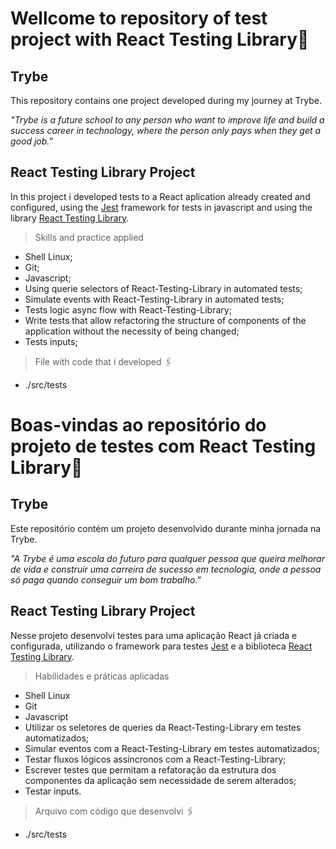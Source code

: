 # Wellcome to repository of test project with React Testing Library:rocket:

<h2>Trybe</h2>
This repository contains one project developed during my journey at Trybe.

_"Trybe is a future school to any person who want to improve life and build a success career in technology, where the person only pays when they get a good job."_

<h2>React Testing Library Project</h2>
In this project i developed tests to a React aplication already created and configured, using the <a href='https://jestjs.io/'>Jest</a> framework for tests in javascript and using the library <a href='https://testing-library.com/'>React Testing Library</a>.

> Skills and practice applied
- Shell Linux;
- Git;
- Javascript;
- Using querie selectors of React-Testing-Library in automated tests;
- Simulate events with React-Testing-Library in automated tests;
- Tests logic async flow with React-Testing-Library;
- Write tests that allow refactoring the structure of components of the application without the necessity of being changed;
- Tests inputs;

> File with code that i developed :paperclips:
- ./src/tests

# Boas-vindas ao repositório do projeto de testes com React Testing Library:rocket:

<h2>Trybe</h2>
Este repositório contém um projeto desenvolvido durante minha jornada na Trybe.

_"A Trybe é uma escola do futuro para qualquer pessoa que queira melhorar de vida e construir uma carreira de sucesso em tecnologia, onde a pessoa só paga quando conseguir um bom trabalho."_

<h2>React Testing Library Project</h2>

Nesse projeto desenvolvi testes para uma aplicação React já criada e configurada, utilizando o framework para testes <a href='https://jestjs.io/'>Jest</a> e a biblioteca <a href='https://testing-library.com/'>React Testing Library</a>.

> Habilidades e práticas aplicadas
- Shell Linux
- Git
- Javascript
- Utilizar os seletores de queries da React-Testing-Library em testes automatizados;
- Simular eventos com a React-Testing-Library em testes automatizados;
- Testar fluxos lógicos assíncronos com a React-Testing-Library;
- Escrever testes que permitam a refatoração da estrutura dos componentes da aplicação sem necessidade de serem alterados;
- Testar inputs.

> Arquivo com código que desenvolvi :paperclips:
- ./src/tests


<!-- Olá, Tryber!
Esse é apenas um arquivo inicial para o README do seu projeto no qual você pode customizar e reutilizar todas as vezes que for executar o trybe-publisher.

Para deixá-lo com a sua cara, basta alterar o seguinte arquivo da sua máquina: ~/.student-repo-publisher/custom/_NEW_README.md

É essencial que você preencha esse documento por conta própria, ok?
Não deixe de usar nossas dicas de escrita de README de projetos, e deixe sua criatividade brilhar!
:warning: IMPORTANTE: você precisa deixar nítido:
- quais arquivos/pastas foram desenvolvidos por você; 
- quais arquivos/pastas foram desenvolvidos por outra pessoa estudante;
- quais arquivos/pastas foram desenvolvidos pela Trybe.
-->
